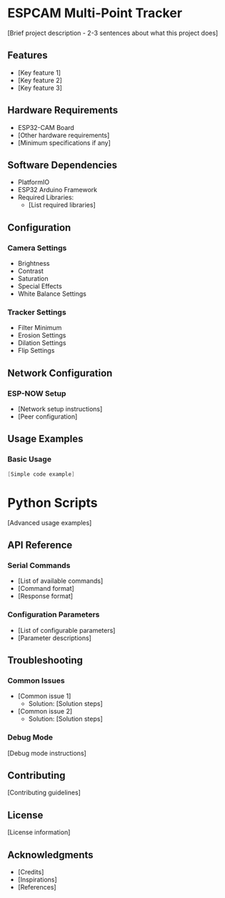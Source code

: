 # ESPCAM Multi-Point Tracker

[Brief project description - 2-3 sentences about what this project does]

## Features

- [Key feature 1]
- [Key feature 2]
- [Key feature 3]

## Hardware Requirements

- ESP32-CAM Board
- [Other hardware requirements]
- [Minimum specifications if any]

## Software Dependencies

- PlatformIO
- ESP32 Arduino Framework
- Required Libraries:
  - [List required libraries]


## Configuration

### Camera Settings
- Brightness
- Contrast
- Saturation
- Special Effects
- White Balance Settings

### Tracker Settings
- Filter Minimum
- Erosion Settings
- Dilation Settings
- Flip Settings

## Network Configuration

### ESP-NOW Setup
- [Network setup instructions]
- [Peer configuration]

## Usage Examples

### Basic Usage
```cpp
[Simple code example]
```

# Python Scripts 
[Advanced usage examples]

## API Reference

### Serial Commands
- [List of available commands]
- [Command format]
- [Response format]

### Configuration Parameters
- [List of configurable parameters]
- [Parameter descriptions]

## Troubleshooting

### Common Issues
- [Common issue 1]
  - Solution: [Solution steps]
- [Common issue 2]
  - Solution: [Solution steps]

### Debug Mode
[Debug mode instructions]

## Contributing

[Contributing guidelines]

## License

[License information]

## Acknowledgments

- [Credits]
- [Inspirations]
- [References]